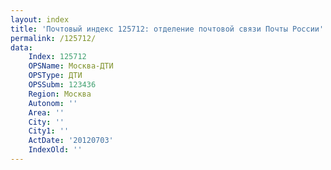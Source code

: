 ```yaml
---
layout: index
title: 'Почтовый индекс 125712: отделение почтовой связи Почты России'
permalink: /125712/
data:
    Index: 125712
    OPSName: Москва-ДТИ
    OPSType: ДТИ
    OPSSubm: 123436
    Region: Москва
    Autonom: ''
    Area: ''
    City: ''
    City1: ''
    ActDate: '20120703'
    IndexOld: ''
---
```

